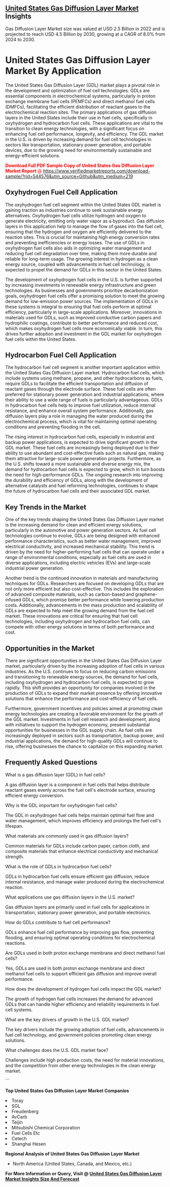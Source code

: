 <h2><a href="https://www.verifiedmarketreports.com/download-sample/?rid=544576&amp;utm_source=Github&amp;utm_medium=219" target="_blank">United States Gas Diffusion Layer Market</a> Insights</h2><p>Gas Diffusion Layer Market size was valued at USD 2.5 Billion in 2022 and is projected to reach USD 4.5 Billion by 2030, growing at a CAGR of 8.0% from 2024 to 2030.</p><p> <h1>United States Gas Diffusion Layer Market By Application</h1> <p>The United States Gas Diffusion Layer (GDL) market plays a pivotal role in the development and optimization of fuel cell technologies. GDLs are essential components in electrochemical systems, particularly in proton exchange membrane fuel cells (PEMFCs) and direct methanol fuel cells (DMFCs), facilitating the efficient distribution of reactant gases to the electrochemical reaction sites. The primary applications of gas diffusion layers in the United States include their use in fuel cells, specifically in oxyhydrogen and hydrocarbon fuel cells. These applications are vital to the transition to clean energy technologies, with a significant focus on enhancing fuel cell performance, longevity, and efficiency. The GDL market in the U.S. is driven by increasing demand for fuel cell technologies in sectors like transportation, stationary power generation, and portable devices, due to the growing need for environmentally sustainable and energy-efficient solutions. <p><span class=""><span style="color: #ff0000;"><strong>Download Full PDF Sample Copy of United States Gas Diffusion Layer Market Report</strong> @ </span><a href="https://www.verifiedmarketreports.com/download-sample/?rid=544576&amp;utm_source=Github&amp;utm_medium=219" target="_blank">https://www.verifiedmarketreports.com/download-sample/?rid=544576&amp;utm_source=Github&amp;utm_medium=219</a></span></p> <h2>Oxyhydrogen Fuel Cell Application</h2> <p>The oxyhydrogen fuel cell segment within the United States GDL market is gaining traction as industries continue to seek sustainable energy alternatives. Oxyhydrogen fuel cells utilize hydrogen and oxygen to generate electricity, emitting only water vapor as a byproduct. Gas diffusion layers in this application help to manage the flow of gases into the fuel cell, ensuring that the hydrogen and oxygen are efficiently delivered to the reaction sites. This is crucial for maintaining high energy conversion rates and preventing inefficiencies or energy losses. The use of GDLs in oxyhydrogen fuel cells also aids in optimizing water management and reducing fuel cell degradation over time, making them more durable and reliable for long-term usage. The growing interest in hydrogen as a clean energy source, coupled with advancements in fuel cell technology, is expected to propel the demand for GDLs in this sector in the United States. <p>The development of oxyhydrogen fuel cells in the U.S. is further supported by increasing investments in renewable energy infrastructure and green technologies. As businesses and governments prioritize decarbonization goals, oxyhydrogen fuel cells offer a promising solution to meet the growing demand for low-emission power sources. The implementation of GDLs in these systems is integral to ensuring that fuel cells perform at optimal efficiency, particularly in large-scale applications. Moreover, innovations in materials used for GDLs, such as improved conductive carbon papers and hydrophilic coatings, contribute to better performance and reduced cost, which makes oxyhydrogen fuel cells more economically viable. In turn, this drives further adoption and investment in the GDL market for oxyhydrogen fuel cells within the United States. <h2>Hydrocarbon Fuel Cell Application</h2> <p>The hydrocarbon fuel cell segment is another important application within the United States Gas Diffusion Layer market. Hydrocarbon fuel cells, which include systems using methane, propane, and other hydrocarbons as fuels, require GDLs to facilitate the efficient transportation and diffusion of reactant gases through the electrode surface. These fuel cells are often preferred for stationary power generation and industrial applications, where their ability to use a wide range of fuels is particularly advantageous. GDLs in hydrocarbon fuel cells help to improve fuel utilization, reduce internal resistance, and enhance overall system performance. Additionally, gas diffusion layers play a role in managing the water produced during the electrochemical process, which is vital for maintaining optimal operating conditions and preventing flooding in the cell. <p>The rising interest in hydrocarbon fuel cells, especially in industrial and backup power applications, is expected to drive significant growth in the GDL market. These fuel cells are increasingly being deployed due to their ability to use abundant and cost-effective fuels such as natural gas, making them attractive for large-scale power generation projects. Furthermore, as the U.S. shifts toward a more sustainable and diverse energy mix, the demand for hydrocarbon fuel cells is expected to grow, which in turn boosts the need for high-performance GDLs. The ongoing research into improving the durability and efficiency of GDLs, along with the development of alternative catalysts and fuel reforming technologies, continues to shape the future of hydrocarbon fuel cells and their associated GDL market. <h2>Key Trends in the Market</h2> <p>One of the key trends shaping the United States Gas Diffusion Layer market is the increasing demand for clean and efficient energy solutions, particularly in the automotive and power generation sectors. As fuel cell technologies continue to evolve, GDLs are being designed with enhanced performance characteristics, such as better water management, improved electrical conductivity, and increased mechanical stability. This trend is driven by the need for higher-performing fuel cells that can operate under a range of environmental conditions, especially as fuel cells are used in diverse applications, including electric vehicles (EVs) and large-scale industrial power generation. <p>Another trend is the continued innovation in materials and manufacturing techniques for GDLs. Researchers are focused on developing GDLs that are not only more efficient but also cost-effective. This includes the exploration of advanced composite materials, such as carbon-based and graphene-infused GDLs, which promise better performance while lowering production costs. Additionally, advancements in the mass production and scalability of GDLs are expected to help meet the growing demand from the fuel cell market. These innovations are critical for ensuring that fuel cell technologies, including oxyhydrogen and hydrocarbon fuel cells, can compete with other energy solutions in terms of both performance and cost. <h2>Opportunities in the Market</h2> <p>There are significant opportunities in the United States Gas Diffusion Layer market, particularly driven by the increasing adoption of fuel cells in various industries. As the U.S. continues to focus on reducing carbon emissions and transitioning to renewable energy sources, the demand for fuel cells, including oxyhydrogen and hydrocarbon fuel cells, is expected to grow rapidly. This shift provides an opportunity for companies involved in the production of GDLs to expand their market presence by offering innovative solutions that enhance the performance and cost-efficiency of fuel cells. <p>Furthermore, government incentives and policies aimed at promoting clean energy technologies are creating a favorable environment for the growth of the GDL market. Investments in fuel cell research and development, along with initiatives to support the hydrogen economy, present substantial opportunities for businesses in the GDL supply chain. As fuel cells are increasingly deployed in sectors such as transportation, backup power, and industrial applications, the demand for high-quality GDLs will continue to rise, offering businesses the chance to capitalize on this expanding market. <h2>Frequently Asked Questions</h2> <p>What is a gas diffusion layer (GDL) in fuel cells?</p> <p>A gas diffusion layer is a component in fuel cells that helps distribute reactant gases evenly across the fuel cell's electrode surface, ensuring efficient energy conversion.</p> <p>Why is the GDL important for oxyhydrogen fuel cells?</p> <p>The GDL in oxyhydrogen fuel cells helps maintain optimal fuel flow and water management, which improves efficiency and prolongs the fuel cell's lifespan.</p> <p>What materials are commonly used in gas diffusion layers?</p> <p>Common materials for GDLs include carbon paper, carbon cloth, and composite materials that enhance electrical conductivity and mechanical strength.</p> <p>What is the role of GDLs in hydrocarbon fuel cells?</p> <p>GDLs in hydrocarbon fuel cells ensure efficient gas diffusion, reduce internal resistance, and manage water produced during the electrochemical reaction.</p> <p>What applications use gas diffusion layers in the U.S. market?</p> <p>Gas diffusion layers are primarily used in fuel cells for applications in transportation, stationary power generation, and portable electronics.</p> <p>How do GDLs contribute to fuel cell performance?</p> <p>GDLs enhance fuel cell performance by improving gas flow, preventing flooding, and ensuring optimal operating conditions for electrochemical reactions.</p> <p>Are GDLs used in both proton exchange membrane and direct methanol fuel cells?</p> <p>Yes, GDLs are used in both proton exchange membrane and direct methanol fuel cells to support efficient gas diffusion and improve overall performance.</p> <p>How does the development of hydrogen fuel cells impact the GDL market?</p> <p>The growth of hydrogen fuel cells increases the demand for advanced GDLs that can handle higher efficiency and reliability requirements in fuel cell systems.</p> <p>What are the key drivers of growth in the U.S. GDL market?</p> <p>The key drivers include the growing adoption of fuel cells, advancements in fuel cell technology, and government policies promoting clean energy solutions.</p> <p>What challenges does the U.S. GDL market face?</p> <p>Challenges include high production costs, the need for material innovations, and the competition from other energy technologies in the clean energy market.</p> ```</p><p><strong>Top United States Gas Diffusion Layer Market Companies</strong></p><div data-test-id=""><p><li>Toray</li><li> SGL</li><li> Freudenberg</li><li> AvCarb</li><li> Teijin</li><li> Mitsubishi Chemical Corporation</li><li> Fuel Cells Etc</li><li> Cetech</li><li> Shanghai Hesen</li></p><div><strong>Regional Analysis of&nbsp;United States Gas Diffusion Layer Market</strong></div><ul><li dir="ltr"><p dir="ltr">North America&nbsp;(United States, Canada, and Mexico, etc.)</p></li></ul><p><strong>For More Information or Query, Visit @&nbsp;</strong><strong><a href="https://www.verifiedmarketreports.com/product/gas-diffusion-layer-market/?utm_source=Github&amp;utm_medium=219" target="_blank">United States Gas Diffusion Layer Market Insights Size And Forecast</a></strong></p></div>
